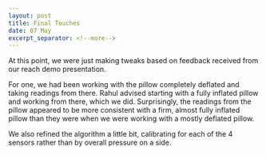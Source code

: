 ```yaml
---
layout: post
title: Final Touches
date: 07 May
excerpt_separator: <!--more-->
---
```


At this point, we were just making tweaks based on feedback received from our reach demo presentation.

For one, we had been working with the pillow completely deflated and taking readings from there. Rahul advised starting with a fully inflated pillow and working from there, which we did. Surprisingly, the readings from the pillow appeared to be more consistent with a firm, almost fully inflated pillow than they were when we were working with a mostly deflated pillow.

<!--more-->

We also refined the algorithm a little bit, calibrating for each of the 4 sensors rather than by overall pressure on a side.
